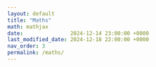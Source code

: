 ```yaml
---
layout: default
title: "Maths"
math: mathjax
date:               2024-12-14 23:00:00 +0000
last_modified_date: 2024-12-18 22:00:00 +0000
nav_order: 3
permalink: /maths/
---
```


